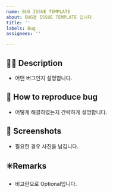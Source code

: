 ```yaml
---
name: BUG ISSUE TEMPLATE
about: BUG용 ISSUE TEMPLATE 입니다.
title: ''
labels: Bug
assignees: ''

---
```


## 🤷‍♂️ Description
- 어떤 버그인지 설명합니다.

## 🔄 How to reproduce bug
- 어떻게 해결하였는지 간략하게 설명합니다.

## 📸 Screenshots
- 필요한 경우 사진을 남깁니다.

## ✳️Remarks
- 비고란으로 Optional입니다.
